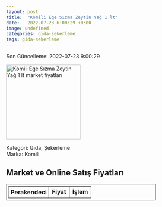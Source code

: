 ```yaml
---
layout: post
title:  "Komili Ege Sızma Zeytin Yağ 1 lt"
date:   2022-07-23 6:00:29 +0300
image: undefined
categories: gida-sekerleme
tags: gida-sekerleme
---
```


Son Güncelleme: 2022-07-23 9:00:29

<img src="undefined" width="200" alt="Komili Ege Sızma Zeytin Yağ 1 lt market fiyatları" />

Kategori: Gıda, Şekerleme
<br />
Marka: Komili

<h2>Market ve Online Satış Fiyatları</h2>

<table border="1" style="padding: 5px;width:80%;">
  <tr>
    <td style="padding: 5px;"><strong>Perakendeci</strong></td>
    <td><strong>Fiyat</strong></td>
    <td><strong>İşlem</strong></td>
  </tr>
  
</table>
